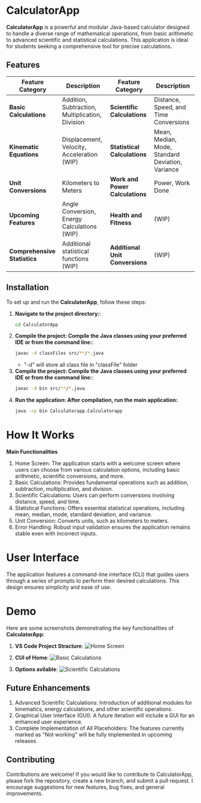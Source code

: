 # CalculatorApp

**CalculatorApp** is a powerful and modular Java-based calculator designed to handle a diverse range of mathematical operations, from basic arithmetic to advanced scientific and statistical calculations. This application is ideal for students seeking a comprehensive tool for precise calculations.

## Features

| **Feature Category**           | **Description**                                 | **Feature Category**         | **Description**                         |
| ------------------------------ | ----------------------------------------------- | ---------------------------- | --------------------------------------- |
| **Basic Calculations**          | Addition, Subtraction, Multiplication, Division | **Scientific Calculations**   | Distance, Speed, and Time Conversions   |
| **Kinematic Equations**         | Displacement, Velocity, Acceleration (WIP)      | **Statistical Calculations**  | Mean, Median, Mode, Standard Deviation, Variance |
| **Unit Conversions**            | Kilometers to Meters                            | **Work and Power Calculations** | Power, Work Done                        |
| **Upcoming Features**           | Angle Conversion, Energy Calculations (WIP)     | **Health and Fitness**        | (WIP)                                   |
| **Comprehensive Statistics**    | Additional statistical functions (WIP)          | **Additional Unit Conversions** | (WIP)                                  |


## Installation

To set up and run the **CalculatorApp**, follow these steps:

1. **Navigate to the project directory:**:
   ```bash
   cd CalculatorApp
   ```
2. **Compile the project: Compile the Java classes using your preferred IDE or from the command line:**:
   ```bash
   javac -d classFiles src/**/*.java
   ```
   * "-d" will store all class file in "classFile" folder
2. **Compile the project: Compile the Java classes using your preferred IDE or from the command line:**:
   ```bash
   javac -d bin src/**/*.java
   ```
3. **Run the application: After compilation, run the main application:**
   ```bash
   java -cp bin Calculatorapp.Calculatorapp

# How It Works
**Main Functionalities**
1. Home Screen: The application starts with a welcome screen where users can choose from various calculation options, including basic arithmetic, scientific conversions, and more.
2. Basic Calculations: Provides fundamental operations such as addition, subtraction, multiplication, and division.
3. Scientific Calculations: Users can perform conversions involving distance, speed, and time.
4. Statistical Functions: Offers essential statistical operations, including mean, median, mode, standard deviation, and variance.
5. Unit Conversion: Converts units, such as kilometers to meters.
6. Error Handling: Robust input validation ensures the application remains stable even with incorrect inputs.
# User Interface
The application features a command-line interface (CLI) that guides users through a series of prompts to perform their desired calculations. This design ensures simplicity and ease of use.

# Demo

Here are some screenshots demonstrating the key functionalities of **CalculatorApp**:

1. **VS Code Project Stracture**:
   ![Home Screen](https://github.com/its-maneeshk/.assets/blob/350976e7607e54c24cfc4ffde2b2c313a14b52af/CalculatorUsing-Java_Demo-images/CodingViewOfCalculator.png)

2. **CUI of Home**:
   ![Basic Calculations](https://github.com/its-maneeshk/.assets/blob/350976e7607e54c24cfc4ffde2b2c313a14b52af/CalculatorUsing-Java_Demo-images/HomeOfCalculator.png)

3. **Options avilable**:
   ![Scientific Calculations](https://github.com/its-maneeshk/.assets/blob/350976e7607e54c24cfc4ffde2b2c313a14b52af/CalculatorUsing-Java_Demo-images/OptionsOfCalculator.png)

## Future Enhancements
1. Advanced Scientific Calculations: Introduction of additional modules for kinematics, energy calculations, and other scientific operations.
2. Graphical User Interface (GUI): A future iteration will include a GUI for an enhanced user experience.
3. Complete Implementation of All Placeholders: The features currently marked as "Not working" will be fully implemented in upcoming releases.
## Contributing
Contributions are welcome! If you would like to contribute to CalculatorApp, please fork the repository, create a new branch, and submit a pull request. I encourage suggestions for new features, bug fixes, and general improvements.


